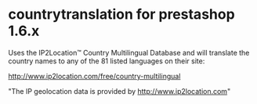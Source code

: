 # countrytranslation for prestashop 1.6.x

Uses the IP2Location™ Country Multilingual Database and will translate the country names to any of the 81 listed languages on their site:

http://www.ip2location.com/free/country-multilingual

"The IP geolocation data is provided by http://www.ip2location.com"
